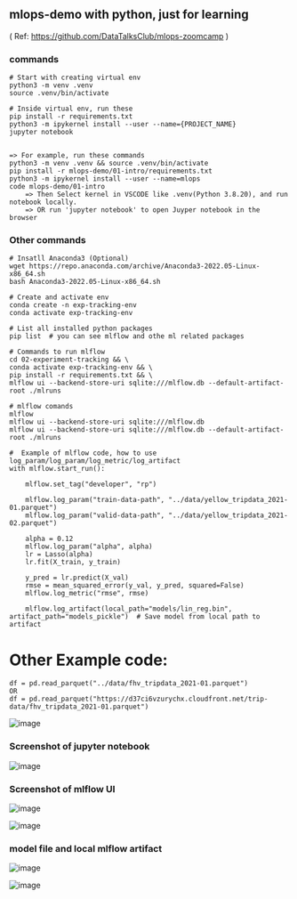 ## mlops-demo with python, just for learning   
( Ref: https://github.com/DataTalksClub/mlops-zoomcamp )

### commands
```
# Start with creating virtual env
python3 -m venv .venv
source .venv/bin/activate

# Inside virtual env, run these
pip install -r requirements.txt
python3 -m ipykernel install --user --name={PROJECT_NAME}
jupyter notebook


=> For example, run these commands 
python3 -m venv .venv && source .venv/bin/activate
pip install -r mlops-demo/01-intro/requirements.txt
python3 -m ipykernel install --user --name=mlops
code mlops-demo/01-intro
    => Then Select kernel in VSCODE like .venv(Python 3.8.20), and run notebook locally.
    => OR run 'jupyter notebook' to open Juyper notebook in the browser
```

### Other commands
```
# Insatll Anaconda3 (Optional)
wget https://repo.anaconda.com/archive/Anaconda3-2022.05-Linux-x86_64.sh
bash Anaconda3-2022.05-Linux-x86_64.sh

# Create and activate env
conda create -n exp-tracking-env
conda activate exp-tracking-env

# List all installed python packages
pip list  # you can see mlflow and othe ml related packages

# Commands to run mlflow
cd 02-experiment-tracking && \
conda activate exp-tracking-env && \
pip install -r requirements.txt && \
mlflow ui --backend-store-uri sqlite:///mlflow.db --default-artifact-root ./mlruns

# mlflow comands
mlflow
mlflow ui --backend-store-uri sqlite:///mlflow.db
mlflow ui --backend-store-uri sqlite:///mlflow.db --default-artifact-root ./mlruns
```
```
#  Example of mlflow code, how to use log_param/log_param/log_metric/log_artifact
with mlflow.start_run():

    mlflow.set_tag("developer", "rp")

    mlflow.log_param("train-data-path", "../data/yellow_tripdata_2021-01.parquet")
    mlflow.log_param("valid-data-path", "../data/yellow_tripdata_2021-02.parquet")

    alpha = 0.12
    mlflow.log_param("alpha", alpha)
    lr = Lasso(alpha)
    lr.fit(X_train, y_train)

    y_pred = lr.predict(X_val)
    rmse = mean_squared_error(y_val, y_pred, squared=False)
    mlflow.log_metric("rmse", rmse)

    mlflow.log_artifact(local_path="models/lin_reg.bin", artifact_path="models_pickle")  # Save model from local path to artifact 
```

#  Other Example code:
```
df = pd.read_parquet("../data/fhv_tripdata_2021-01.parquet")
OR
df = pd.read_parquet("https://d37ci6vzurychx.cloudfront.net/trip-data/fhv_tripdata_2021-01.parquet")
```

![image](https://github.com/rajpgr8/mlops-demo/assets/23621486/969eb493-d02e-4629-bfa5-9cf8baeb55a2)

### Screenshot of jupyter notebook

![image](https://github.com/rajpgr8/mlops-demo/assets/23621486/360a35b9-5a7f-4681-9b25-d1438506d9b0)   

### Screenshot of mlflow UI
![image](https://github.com/rajpgr8/mlops-demo/assets/23621486/11e08d95-ee56-4cc3-886c-df776690a5e3)


![image](https://github.com/rajpgr8/mlops-demo/assets/23621486/c14d3a09-0ac1-4160-b2a1-d43d60053d5e)

### model file and local mlflow artifact
![image](https://github.com/rajpgr8/mlops-demo/assets/23621486/a9e12cb3-4883-4770-81ea-9ef951db9be6)

![image](https://github.com/rajpgr8/mlops-demo/assets/23621486/02272e40-a7a5-4f56-92e2-a9c41e0eb3d1)



